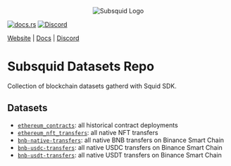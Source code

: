 <p align="center">
<picture>
    <source srcset="https://uploads-ssl.webflow.com/63b5a9958fccedcf67d716ac/64662df3a5a568fd99e3600c_Squid_Pose_1_White-transparent-slim%201.png" media="(prefers-color-scheme: dark)">
    <img src="https://uploads-ssl.webflow.com/63b5a9958fccedcf67d716ac/64662df3a5a568fd99e3600c_Squid_Pose_1_White-transparent-slim%201.png" alt="Subsquid Logo">
</picture>
</p>

[![docs.rs](https://docs.rs/leptos/badge.svg)](https://docs.subsquid.io/)
[![Discord](https://img.shields.io/discord/1031524867910148188?color=%237289DA&label=discord)](https://discord.gg/subsquid)

[Website](https://subsquid.io) | [Docs](https://docs.subsquid.io/) | [Discord](https://discord.gg/subsquid)

# Subsquid Datasets Repo

Collection of blockchain datasets gatherd with Squid SDK.

## Datasets

- [`ethereum_contracts`](https://github.com/subsquid-labs/Subsquid-Datasets/tree/main/ethereum-contracts): all historical contract deployments
- [`ethereum_nft_transfers`](https://github.com/subsquid-labs/Subsquid-Datasets/tree/main/ethereum-nft-transfers): all native NFT transfers
- [`bnb-native-transfers`](https://github.com/subsquid-labs/Subsquid-Datasets/tree/main/bnb-native-transfers): all native BNB transfers on Binance Smart Chain
- [`bnb-usdc-transfers`](https://github.com/subsquid-labs/Subsquid-Datasets/tree/main/bnb-transfers-usdc): all native USDC transfers on Binance Smart Chain
- [`bnb-usdt-transfers`](https://github.com/subsquid-labs/Subsquid-Datasets/tree/main/bnb-transfers-usdt): all native USDT transfers on Binance Smart Chain
